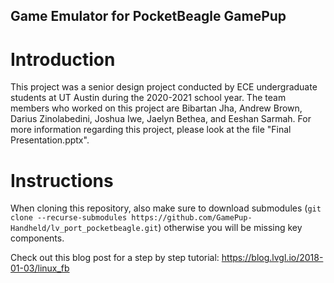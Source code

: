 ## Game Emulator for PocketBeagle GamePup

# Introduction

This project was a senior design project conducted by ECE undergraduate students at UT Austin during the 2020-2021 school year. The team members who worked on this project are Bibartan Jha, Andrew Brown, Darius Zinolabedini, Joshua Iwe, Jaelyn Bethea, and Eeshan Sarmah. For more information regarding this project, please look at the file "Final Presentation.pptx". 



# Instructions 
When cloning this repository, also make sure to download submodules (`git clone --recurse-submodules https://github.com/GamePup-Handheld/lv_port_pocketbeagle.git`) otherwise you will be missing key components.

Check out this blog post for a step by step tutorial:
https://blog.lvgl.io/2018-01-03/linux_fb
